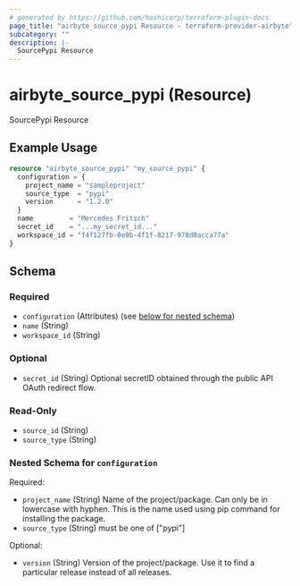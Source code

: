 ```yaml
---
# generated by https://github.com/hashicorp/terraform-plugin-docs
page_title: "airbyte_source_pypi Resource - terraform-provider-airbyte"
subcategory: ""
description: |-
  SourcePypi Resource
---
```


# airbyte_source_pypi (Resource)

SourcePypi Resource

## Example Usage

```terraform
resource "airbyte_source_pypi" "my_source_pypi" {
  configuration = {
    project_name = "sampleproject"
    source_type  = "pypi"
    version      = "1.2.0"
  }
  name         = "Mercedes Fritsch"
  secret_id    = "...my_secret_id..."
  workspace_id = "f4f127fb-0e0b-4f1f-8217-978d0acca77a"
}
```

<!-- schema generated by tfplugindocs -->
## Schema

### Required

- `configuration` (Attributes) (see [below for nested schema](#nestedatt--configuration))
- `name` (String)
- `workspace_id` (String)

### Optional

- `secret_id` (String) Optional secretID obtained through the public API OAuth redirect flow.

### Read-Only

- `source_id` (String)
- `source_type` (String)

<a id="nestedatt--configuration"></a>
### Nested Schema for `configuration`

Required:

- `project_name` (String) Name of the project/package. Can only be in lowercase with hyphen. This is the name used using pip command for installing the package.
- `source_type` (String) must be one of ["pypi"]

Optional:

- `version` (String) Version of the project/package.  Use it to find a particular release instead of all releases.


